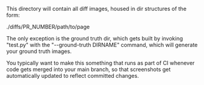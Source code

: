 This directory will contain all diff images,
housed in dir structures of the form:

./diffs/PR_NUMBER/path/to/page

The only exception is the ground truth dir,
which gets built by invoking "test.py" with
the "--ground-truth DIRNAME" command, which
will generate your ground truth images.

You typically want to make this something
that runs as part of CI whenever code
gets merged into your main branch, so that
screenshots get automatically updated to
reflect committed changes.
